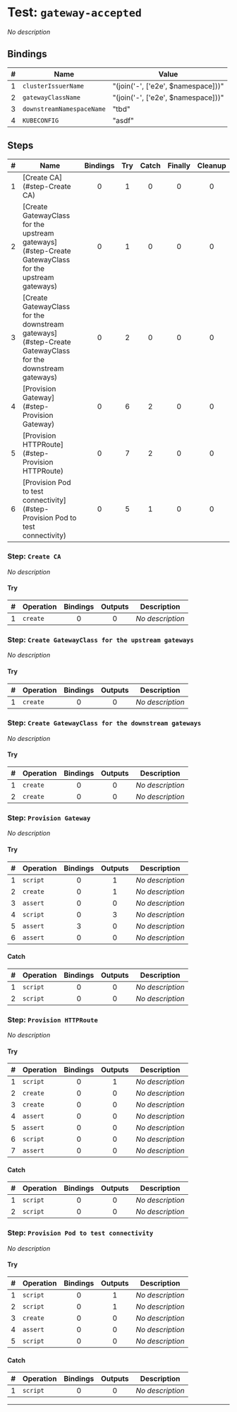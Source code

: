 # Test: `gateway-accepted`

*No description*

## Bindings

| # | Name | Value |
|:-:|---|---|
| 1 | `clusterIssuerName` | "(join('-', ['e2e', $namespace]))" |
| 2 | `gatewayClassName` | "(join('-', ['e2e', $namespace]))" |
| 3 | `downstreamNamespaceName` | "tbd" |
| 4 | `KUBECONFIG` | "asdf" |

## Steps

| # | Name | Bindings | Try | Catch | Finally | Cleanup |
|:-:|---|:-:|:-:|:-:|:-:|:-:|
| 1 | [Create CA](#step-Create CA) | 0 | 1 | 0 | 0 | 0 |
| 2 | [Create GatewayClass for the upstream gateways](#step-Create GatewayClass for the upstream gateways) | 0 | 1 | 0 | 0 | 0 |
| 3 | [Create GatewayClass for the downstream gateways](#step-Create GatewayClass for the downstream gateways) | 0 | 2 | 0 | 0 | 0 |
| 4 | [Provision Gateway](#step-Provision Gateway) | 0 | 6 | 2 | 0 | 0 |
| 5 | [Provision HTTPRoute](#step-Provision HTTPRoute) | 0 | 7 | 2 | 0 | 0 |
| 6 | [Provision Pod to test connectivity](#step-Provision Pod to test connectivity) | 0 | 5 | 1 | 0 | 0 |

### Step: `Create CA`

*No description*

#### Try

| # | Operation | Bindings | Outputs | Description |
|:-:|---|:-:|:-:|---|
| 1 | `create` | 0 | 0 | *No description* |

### Step: `Create GatewayClass for the upstream gateways`

*No description*

#### Try

| # | Operation | Bindings | Outputs | Description |
|:-:|---|:-:|:-:|---|
| 1 | `create` | 0 | 0 | *No description* |

### Step: `Create GatewayClass for the downstream gateways`

*No description*

#### Try

| # | Operation | Bindings | Outputs | Description |
|:-:|---|:-:|:-:|---|
| 1 | `create` | 0 | 0 | *No description* |
| 2 | `create` | 0 | 0 | *No description* |

### Step: `Provision Gateway`

*No description*

#### Try

| # | Operation | Bindings | Outputs | Description |
|:-:|---|:-:|:-:|---|
| 1 | `script` | 0 | 1 | *No description* |
| 2 | `create` | 0 | 1 | *No description* |
| 3 | `assert` | 0 | 0 | *No description* |
| 4 | `script` | 0 | 3 | *No description* |
| 5 | `assert` | 3 | 0 | *No description* |
| 6 | `assert` | 0 | 0 | *No description* |

#### Catch

| # | Operation | Bindings | Outputs | Description |
|:-:|---|:-:|:-:|---|
| 1 | `script` | 0 | 0 | *No description* |
| 2 | `script` | 0 | 0 | *No description* |

### Step: `Provision HTTPRoute`

*No description*

#### Try

| # | Operation | Bindings | Outputs | Description |
|:-:|---|:-:|:-:|---|
| 1 | `script` | 0 | 1 | *No description* |
| 2 | `create` | 0 | 0 | *No description* |
| 3 | `create` | 0 | 0 | *No description* |
| 4 | `assert` | 0 | 0 | *No description* |
| 5 | `assert` | 0 | 0 | *No description* |
| 6 | `script` | 0 | 0 | *No description* |
| 7 | `assert` | 0 | 0 | *No description* |

#### Catch

| # | Operation | Bindings | Outputs | Description |
|:-:|---|:-:|:-:|---|
| 1 | `script` | 0 | 0 | *No description* |
| 2 | `script` | 0 | 0 | *No description* |

### Step: `Provision Pod to test connectivity`

*No description*

#### Try

| # | Operation | Bindings | Outputs | Description |
|:-:|---|:-:|:-:|---|
| 1 | `script` | 0 | 1 | *No description* |
| 2 | `script` | 0 | 1 | *No description* |
| 3 | `create` | 0 | 0 | *No description* |
| 4 | `assert` | 0 | 0 | *No description* |
| 5 | `script` | 0 | 0 | *No description* |

#### Catch

| # | Operation | Bindings | Outputs | Description |
|:-:|---|:-:|:-:|---|
| 1 | `script` | 0 | 0 | *No description* |

---

